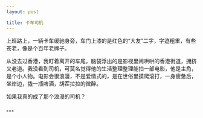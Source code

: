 ```yaml
---
layout: post

title: 卡车司机
---
```



上班路上，一辆卡车缓驰身旁，车门上漆的是红色的“大友”二字，字迹粗重，有些苍老，像是个百年老牌子。

从没去过香港，我盯着离开的车尾，脑袋浮出的是影视里闹哄哄的香港街道，拥挤又老道。我没看到司机，可莫名觉得他的生活整理整理能拍一部电影，他是主角，是个小人物。电影会很浪漫，不是爱情式的，是在世俗里摸爬滚打，一身疲惫后，坐岸边，撬一瓶啤酒，胡茬拉拉的微醉。

如果我真的成了那个浪漫的司机？

。。。
